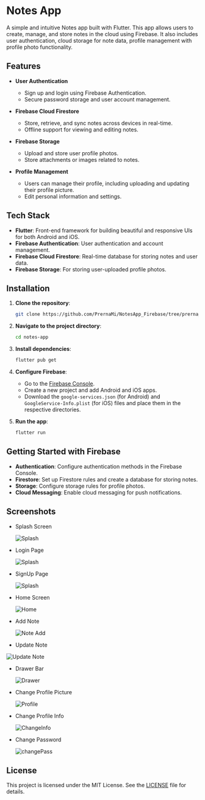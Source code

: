 # Notes App

A simple and intuitive Notes app built with Flutter. This app allows users to create, manage, and store notes in the cloud using Firebase. It also includes user authentication, cloud storage for note data, profile management with profile photo functionality.

## Features

- **User Authentication**
  - Sign up and login using Firebase Authentication.
  - Secure password storage and user account management.

- **Firebase Cloud Firestore**
  - Store, retrieve, and sync notes across devices in real-time.
  - Offline support for viewing and editing notes.

- **Firebase Storage**
  - Upload and store user profile photos.
  - Store attachments or images related to notes.

- **Profile Management**
  - Users can manage their profile, including uploading and updating their profile picture.
  - Edit personal information and settings.

## Tech Stack

- **Flutter**: Front-end framework for building beautiful and responsive UIs for both Android and iOS.
- **Firebase Authentication**: User authentication and account management.
- **Firebase Cloud Firestore**: Real-time database for storing notes and user data.
- **Firebase Storage**: For storing user-uploaded profile photos.

## Installation

1. **Clone the repository**:
    ```bash
    git clone https://github.com/PrernaMi/NotesApp_Firebase/tree/prerna_developer
    ```
2. **Navigate to the project directory**:
    ```bash
    cd notes-app
    ```

3. **Install dependencies**:
    ```bash
    flutter pub get
    ```

4. **Configure Firebase**:
   - Go to the [Firebase Console](https://console.firebase.google.com/).
   - Create a new project and add Android and iOS apps.
   - Download the `google-services.json` (for Android) and `GoogleService-Info.plist` (for iOS) files and place them in the respective directories.

5. **Run the app**:
    ```bash
    flutter run
    ```

## Getting Started with Firebase

- **Authentication**: Configure authentication methods in the Firebase Console.
- **Firestore**: Set up Firestore rules and create a database for storing notes.
- **Storage**: Configure storage rules for profile photos.
- **Cloud Messaging**: Enable cloud messaging for push notifications.

## Screenshots

* Splash Screen
  
  ![Splash](https://github.com/PrernaMi/NotesApp_Firebase/blob/prerna_developer/assets/screenshots/1.jpg)

* Login Page

  ![Splash](https://github.com/PrernaMi/NotesApp_Firebase/blob/prerna_developer/assets/screenshots/9.png)

* SignUp Page

  ![Splash](https://github.com/PrernaMi/NotesApp_Firebase/blob/prerna_developer/assets/screenshots/10.png)

* Home Screen
  
  ![Home](https://github.com/PrernaMi/NotesApp_Firebase/blob/prerna_developer/assets/screenshots/2.jpg)

* Add Note
  
  ![Note Add](https://github.com/PrernaMi/NotesApp_Firebase/blob/prerna_developer/assets/screenshots/3.jpg)

* Update Note

 ![Update Note](https://github.com/PrernaMi/NotesApp_Firebase/blob/prerna_developer/assets/screenshots/4.jpg)

* Drawer Bar

  ![Drawer](https://github.com/PrernaMi/NotesApp_Firebase/blob/prerna_developer/assets/screenshots/5.jpg)

* Change Profile Picture

  ![Profile](https://github.com/PrernaMi/NotesApp_Firebase/blob/prerna_developer/assets/screenshots/6.jpg)

* Change Profile Info

  ![ChangeInfo](https://github.com/PrernaMi/NotesApp_Firebase/blob/prerna_developer/assets/screenshots/7.jpg)

* Change Password

  ![changePass](https://github.com/PrernaMi/NotesApp_Firebase/blob/prerna_developer/assets/screenshots/8.jpg)

## License

This project is licensed under the MIT License. See the [LICENSE](LICENSE) file for details.

